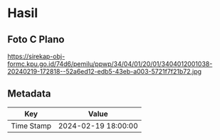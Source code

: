 # Hasil

## Foto C Plano

https://sirekap-obj-formc.kpu.go.id/74d6/pemilu/ppwp/34/04/01/20/01/3404012001038-20240219-172818--52a6ed12-edb5-43eb-a003-5721f7f21b72.jpg


## Metadata

| Key        | Value               |
| ---------- | ------------------- |
| Time Stamp | 2024-02-19 18:00:00 |



